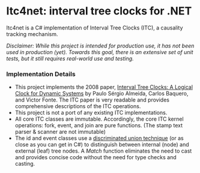 # Itc4net: interval tree clocks for .NET

Itc4net is a C# implementation of Interval Tree Clocks (ITC), a causality tracking mechanism. 

*Disclaimer: While this project is intended for production use, it has not been used in production (yet). Towards this goal, there is an extensive set of unit tests, but it still requires real-world use and testing.*

### Implementation Details

- This project implements the 2008 paper, [Interval Tree Clocks: A Logical Clock for Dynamic Systems](http://gsd.di.uminho.pt/members/cbm/ps/itc2008.pdf) by Paulo Sérgio Almeida, Carlos Baquero, and Victor Fonte. The ITC paper is very readable and provides comprehensive descriptions of the ITC operations.
- This project is not a port of any existing ITC implementations.
- All core ITC classes are immutable. Accordingly, the core ITC kernel operations: fork, event, and join are pure functions. (The stamp text parser & scanner are not immutable)
- The id and event classes use a [discriminated union technique](http://stackoverflow.com/a/3199453) (or as close as you can get in C#) to distinguish between internal (node) and external (leaf) tree nodes. A *Match* function eliminates the need to cast and provides concise code without the need for type checks and casting.
